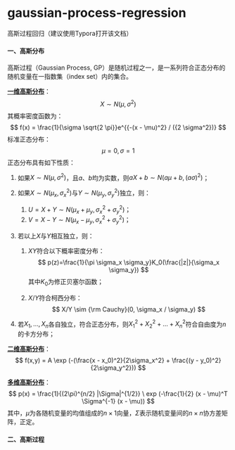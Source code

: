 # gaussian-process-regression
高斯过程回归（建议使用Typora打开该文档）



#### 一、高斯分布

高斯过程（Gaussian Process, GP）是随机过程之一，是一系列符合正态分布的随机变量在一指数集（index set）内的集合。



**<u>一维高斯分布</u>**：
$$
X \sim N(\mu, \sigma^2)
$$
其概率密度函数为：
$$
f(x) = \frac{1}{\sigma \sqrt{2 \pi}}e^{{-(x - \mu)^2} / ({2 \sigma^2})}
$$
标准正态分布：
$$
\mu = 0, \sigma = 1
$$
正态分布具有如下性质：

1. 如果$X \sim N(\mu, \sigma^2)$，且$a$、$b$均为实数，则$aX + b \sim N(a \mu + b, (a \sigma)^2)$；
2. 如果$X \sim N(\mu_x, \sigma_x^2)$与$Y \sim N(\mu_y, \sigma_y^2)$独立，则：
   1. $U = X + Y \sim N(\mu_x + \mu_y, \sigma_x^2 + \sigma_y^2)$；
   2. $V = X - Y \sim N(\mu_x - \mu_y, \sigma_x^2 + \sigma_y^2)$；

3. 若以上$X$与$Y$相互独立，则：

   1. $XY$符合以下概率密度分布：
      $$
      p(z)=\frac{1}{\pi \sigma_x \sigma_y}K_0(\frac{|z|}{\sigma_x \sigma_y})
      $$
      其中$K_0$为修正贝塞尔函数；

   2. $X/Y$符合柯西分布：
      $$
      X/Y \sim {\rm Cauchy}(0, \sigma_x / \sigma_y)
      $$
      

4. 若$X_1, ..., X_n$各自独立，符合正态分布，则$X_1^2 + X_2^2 + ... + X_n^2$符合自由度为$n$的卡方分布；



**<u>二维高斯分布</u>**：
$$
f(x,y) = A \exp (-(\frac{x - x_0)^2}{2\sigma_x^2} + \frac{(y - y_0)^2}{2\sigma_y^2}))
$$


**<u>多维高斯分布</u>**：
$$
p(x) = \frac{1}{(2\pi)^{n/2} |\Sigma|^{1/2}} \ exp (-\frac{1}{2} (x - \mu)^T \Sigma^{-1} (x - \mu))
$$
其中，$\mu$为各随机变量的均值组成的$n \times 1$向量，$\Sigma$表示随机变量间的$n \times n$协方差矩阵，正定。



#### 二、高斯过程

